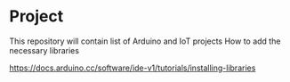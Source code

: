 # Project
This repository will contain list of Arduino and IoT projects
How to add the necessary libraries

https://docs.arduino.cc/software/ide-v1/tutorials/installing-libraries
